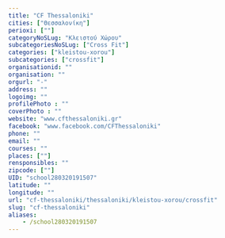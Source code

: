 ```yaml
---
title: "CF Thessaloniki"
cities: ["Θεσσαλονίκη"]
perioxi: [""]
categoryNoSLug: "Κλειστού Χώρου"
subcategoriesNoSLug: ["Cross Fit"]
categories: ["kleistou-xorou"]
subcategories: ["crossfit"]
organisationid: ""
organisation: ""
orgurl: "-"
address: ""
logoimg: ""
profilePhoto : ""
coverPhoto : ""
website: "www.cfthessaloniki.gr"
facebook: "www.facebook.com/CFThessaloniki"
phone: ""
email: ""
courses: ""
places: [""]
rensponsibles: ""
zipcode: [""]
UID: "school280320191507"
latitude: ""
longitude: ""
url: "cf-thessaloniki/thessaloniki/kleistou-xorou/crossfit"
slug: "cf-thessaloniki"
aliases:
    - /school280320191507
---
```





